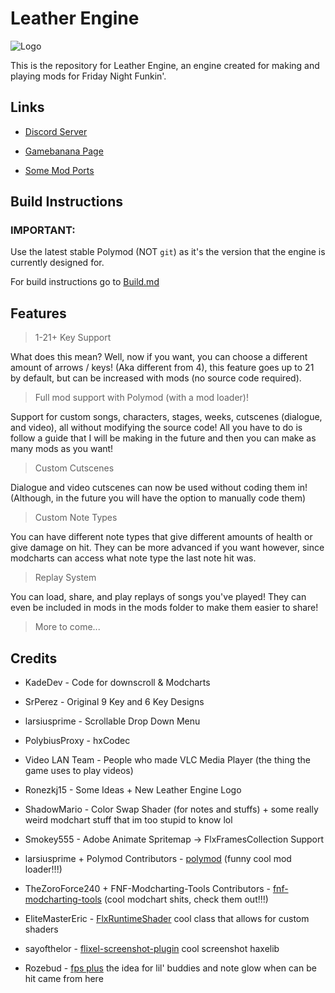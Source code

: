 # Leather Engine

![Logo](art/Logo.png)

This is the repository for Leather Engine, an engine created for making and playing mods for Friday Night Funkin'.

## Links

- [Discord Server](https://discord.gg/fnuhPNqzdZ)

- [Gamebanana Page](https://gamebanana.com/mods/334945)

- [Some Mod Ports](https://github.com/Leather128/LeathersFNFModPorts)

## Build Instructions

### IMPORTANT:

Use the latest stable Polymod (NOT `git`) as it's the version that the engine is currently designed for.

For build instructions go to [Build.md](https://github.com/Leather128/LeatherEngine/blob/main/Build.md)

## Features

> 1-21+ Key Support

What does this mean? Well, now if you want, you can choose a different amount of arrows / keys! (Aka different from 4), this feature goes up to 21 by default, but can be increased with mods (no source code required).

> Full mod support with Polymod (with a mod loader)!

Support for custom songs, characters, stages, weeks, cutscenes (dialogue, and video), all without modifying the source code! All you have to do is follow a guide that I will be making in the future and then you can make as many mods as you want!

> Custom Cutscenes

Dialogue and video cutscenes can now be used without coding them in! (Although, in the future you will have the option to manually code them)

> Custom Note Types

You can have different note types that give different amounts of health or give damage on hit. They can be more advanced if you want however, since modcharts can access what note type the last note hit was.

> Replay System

You can load, share, and play replays of songs you've played! They can even be included in mods in the mods folder to make them easier to share!

> More to come...

## Credits

- KadeDev - Code for downscroll & Modcharts

- SrPerez - Original 9 Key and 6 Key Designs

- larsiusprime - Scrollable Drop Down Menu

- PolybiusProxy - hxCodec

- Video LAN Team - People who made VLC Media Player (the thing the game uses to play videos)

- Ronezkj15 - Some Ideas + New Leather Engine Logo

- ShadowMario - Color Swap Shader (for notes and stuffs) + some really weird modchart stuff that im too stupid to know lol

- Smokey555 - Adobe Animate Spritemap -> FlxFramesCollection Support

- larsiusprime + Polymod Contributors - [polymod](https://github.com/larsiusprime/polymod) (funny cool mod loader!!!)

- TheZoroForce240 + FNF-Modcharting-Tools Contributors - [fnf-modcharting-tools](https://github.com/TheZoroForce240/FNF-Modcharting-Tools) (cool modchart shits, check them out!!!)

- EliteMasterEric - [FlxRuntimeShader](https://github.com/elitemastereric) cool class that allows for custom shaders

- sayofthelor - [flixel-screenshot-plugin](https://github.com/sayofthelor/flixel-screenshot-plugin/) cool screenshot haxelib

- Rozebud - [fps plus](https://github.com/ThatRozebudDude/FPS-Plus-Public) the idea for lil' buddies and note glow when can be hit came from here